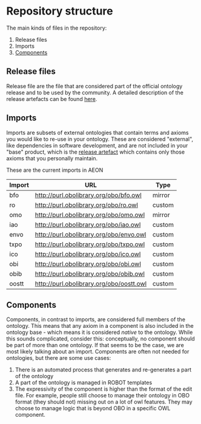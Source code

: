 # Repository structure

The main kinds of files in the repository:

1. Release files
2. Imports
3. [Components](#components)

## Release files
Release file are the file that are considered part of the official ontology release and to be used by the community. A detailed description of the release artefacts can be found [here](https://github.com/INCATools/ontology-development-kit/blob/master/docs/ReleaseArtefacts.md).

## Imports
Imports are subsets of external ontologies that contain terms and axioms you would like to re-use in your ontology. These are considered "external", like dependencies in software development, and are not included in your "base" product, which is the [release artefact](https://github.com/INCATools/ontology-development-kit/blob/master/docs/ReleaseArtefacts.md) which contains only those axioms that you personally maintain.

These are the current imports in AEON

| Import | URL | Type |
| ------ | --- | ---- |
| bfo | http://purl.obolibrary.org/obo/bfo.owl | mirror |
| ro | http://purl.obolibrary.org/obo/ro.owl | custom |
| omo | http://purl.obolibrary.org/obo/omo.owl | mirror |
| iao | http://purl.obolibrary.org/obo/iao.owl | custom |
| envo | http://purl.obolibrary.org/obo/envo.owl | custom |
| txpo | http://purl.obolibrary.org/obo/txpo.owl | custom |
| ico | http://purl.obolibrary.org/obo/ico.owl | custom |
| obi | http://purl.obolibrary.org/obo/obi.owl | custom |
| obib | http://purl.obolibrary.org/obo/obib.owl | custom |
| oostt | http://purl.obolibrary.org/obo/oostt.owl | custom |

## Components
Components, in contrast to imports, are considered full members of the ontology. This means that any axiom in a component is also included in the ontology base - which means it is considered _native_ to the ontology. While this sounds complicated, consider this: conceptually, no component should be part of more than one ontology. If that seems to be the case, we are most likely talking about an import. Components are often not needed for ontologies, but there are some use cases:

1. There is an automated process that generates and re-generates a part of the ontology
2. A part of the ontology is managed in ROBOT templates
3. The expressivity of the component is higher than the format of the edit file. For example, people still choose to manage their ontology in OBO format (they should not) missing out on a lot of owl features. They may choose to manage logic that is beyond OBO in a specific OWL component.


